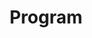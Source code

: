 ---
title :  "Program"
id : "programa"



viernes: 
  - Hora: "16:00 a 17:00"
    Actividad:  "Recepción y acreditaciones"
    icon: "ticket-alt"
  - Hora: "17:00 a 17:15"
    Actividad:  "Inauguración autoridades"
    icon: "rss"
  - Hora: "17:15 a 17:45" 
    Actividad:  "Ponencia 0: Transformando la educación en Aragón"
    icon: "bullhorn"
  - Hora: "17:45 a 18:45" 
    Actividad:  "Espacios de acción /espacios de inspiración/ espacio para experiencias"
    icon: "comments"
  - Hora: "18:50 a 19:50"
    Actividad:  "Espacios de acción /espacios de inspiración/ espacio para experiencias"
    icon: "comments"

sabado:
    -
        Hora: "9:00 a 9:30"
        Actividad:  "Acreditaciones"
        icon: "ticket-alt"
    -
        Hora: "9:30 a 10:30" 
        Actividad:  "Ponencia plenaria 1"
        icon: "bullhorn"
    -
        Hora: "10:35 a 11:35" 
        Actividad:  "Espacios de acción / espacios de inspiración / espacio para experiencias"
        icon: "comments"
    -
        Hora: "11:35 a 12:00" 
        Actividad:  "Café"
        icon: "coffee"
    -
        Hora: "12:00 a 13:00"
        Actividad:  "Espacios de acción / espacios de inspiración / espacio para experiencias"
        icon: "comments"
    -
        Hora: "13:05 a 14:05" 
        Actividad:  "Ponencia plenaria 2"
        icon: "bullhorn"
    -
        Hora: "14:05 a 16:00"
        Actividad:  "Comida"
        icon: "utensils"
    -
        Hora: "16:00 a 17:00" 
        Actividad:  "Comunicaciones / espacio para experiencias"
        icon: "comments"
    -
        Hora: "17:05 a 18:05" 
        Actividad:  "Comunicaciones / espacio para experiencias"
        icon: "comments"
    -
        Hora: "18:10 a 19:10" 
        Actividad:  "Ponencia plenaria 3"
        icon: "bullhorn"
    -
        Hora: "19:15 a 20:00" 
        Actividad:  "Espacio de reflexión y clausura"
        icon: "comment-alt"

        
---
